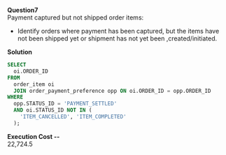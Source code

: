 **Question7**   
Payment captured but not shipped order items:
- Identify orders where payment has been captured, but the items have not been shipped yet or shipment has not yet been ,created/initiated.

**Solution**
```sql
SELECT 
  oi.ORDER_ID 
FROM 
  order_item oi 
  JOIN order_payment_preference opp ON oi.ORDER_ID = opp.ORDER_ID 
WHERE 
  opp.STATUS_ID = 'PAYMENT_SETTLED' 
  AND oi.STATUS_ID NOT IN (
    'ITEM_CANCELLED', 'ITEM_COMPLETED'
  );
```
**Execution Cost --**    
22,724.5
